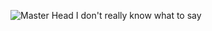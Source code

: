 ![Master Head](http://pa1.narvii.com/6512/b41e23eeeb168116fd9935c413c41193f53f91ac_hq.gif)
I don't really know what to say
